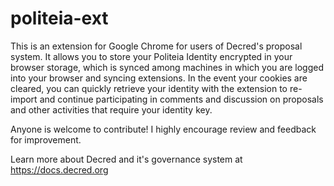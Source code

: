 # politeia-ext

This is an extension for Google Chrome for users of Decred's proposal system. It allows you to store your Politeia Identity encrypted in your browser storage, which is synced among machines in which you are logged into your browser and syncing extensions. In the event your cookies are cleared, you can quickly retrieve your identity with the extension to re-import and continue participating in comments and discussion on proposals and other activities that require your identity key.

Anyone is welcome to contribute! I highly encourage review and feedback for improvement.

Learn more about Decred and it's governance system at https://docs.decred.org
